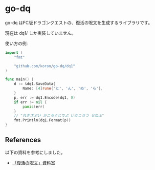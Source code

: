 # go-dq

go-dq はFC版ドラゴンクエストの、復活の呪文を生成するライブラリです。

現在は dq1/ しか実装していません。

使い方の例:

```go
import (
	"fmt"

	"github.com/koron/go-dq/dq1"
)

func main() {
	d := &dq1.SaveData{
		Name: [4]rune{'と', 'ん', 'ぬ', 'ら'},
	}
	p, err := dq1.Encode(dq1, 0)
	if err != nil {
		panic(err)
	}
	// "れぎざぶい かころぐじでぶ いかこせつ せねふ"
	fmt.Println(dq1.Format(p))
}
```

## References

以下の資料を参考にしました。

*   [「復活の呪文」資料室](http://www.imasy.or.jp/~yotti/dq-passwd.html)
